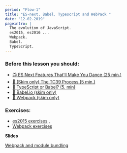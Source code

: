 ```yaml
---
period: "Flow-1"
title: "ES-next, Babel, Typescript and WebPack "
date: "12-02-2019"
pageintro: |
  The evolution of JavaScript.
  es2015, es2016 ... 
  Webpack. 
  Babel.
  TypeScript.
---
```


### Before this lesson you should:

<!--readings_begin-->
- [:tv: ES Next Features That'll Make You Dance (25 min.)](https://www.youtube.com/watch?v=9yK4t2CuIHQ)
- [:book: (Skim only) The TC39 Process (5 min.) ](https://tc39.github.io/process-document/)
- [:book: TypeScript or Babel? (5. min)](https://www.stackchief.com/blog/TypeScript%20or%20Babel%3F)
- [:book: Babel.io (skim only)](https://babeljs.io/)
- [:book: Webpack (skim only)](https://webpack.js.org/concepts/)
<!--readings_end-->

### Exercises: 
<!--exercises_begin-->
* [es2015 exercises](https://docs.google.com/document/d/1pkWn0_FoZuDJhGei4XlX4mx4zkZH7iuhtc6ecr5kelY/edit) , 
* [Webpack exercises](https://docs.google.com/document/d/1PIMMeYPqN8Qzo4qsgjjuNAC0_15RIEVjD0DbBhcaP-0/edit?usp=sharing)
 <!--exercises_end-->

**Slides** 

[Webpack and module bundling](http://slides.mydemos.dk/webpack/webpack.html#1)
